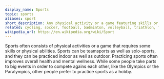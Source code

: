 ```yaml
---
display_name: Sports
topic: sports
aliases: sport
short_description: Any physical activity or a game featuring skills or fitness.
related: cycling, soccer, football, badminton, volleyball, triathlon, fitness, yoga, running, swimming, tennis, basketball, handball, rowing, bodybuilding, rugby, hockey, wellbeing, health, olympics, paralympics, garmin, wahoo, strava, smartwatch
wikipedia_url: https://en.wikipedia.org/wiki/Sport
---
```

Sports often consists of physical activities or a game that requires some skills or physical abilities. Sports can be teamsports as well as solo-sports, and they can be practiced indoor as well as outdoor. Practicing sports often improves overall health and mental wellness. While some people take parts to big events in order to compete agains each other, like the Olympics or the Paralympics, other people prefer to practice sports as a hobby.
